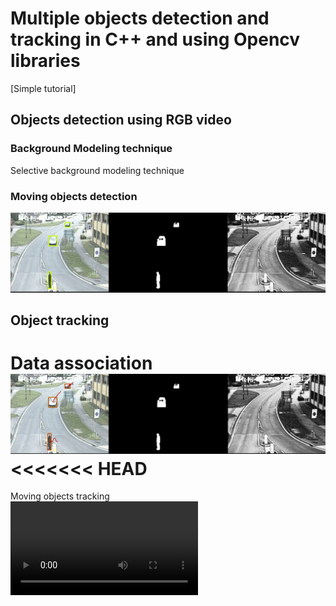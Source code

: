 #  Multiple objects detection and tracking  in C++ and using Opencv libraries<br> 
[Simple tutorial]


## Objects detection using RGB video
### Background Modeling technique
Selective background modeling technique
### Moving objects detection
![alt=moving object detection ](./ObjectDetection.png "Moving Objects Detection")
## Object tracking
Data association<br>
![alt=moving object tracking ](./ObjectTracking.png "Moving Objects Tracking")
<<<<<<< HEAD
=======
Moving objects tracking<br>
![Demo video Objects Tracking](https://user-images.githubusercontent.com/19721447/191731611-a85db9f8-3f68-48a6-ac48-f9a2190d73a5.mov)


